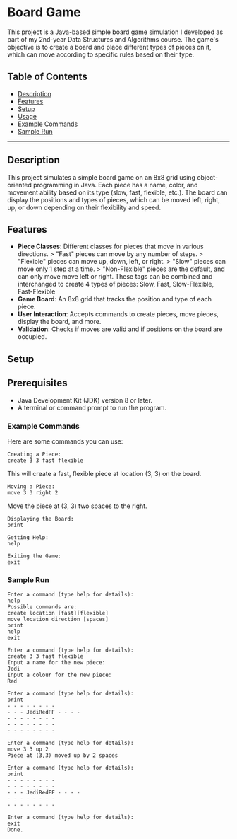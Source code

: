 ﻿# Board Game 

This project is a Java-based simple board game simulation I developed as part of my 2nd-year Data Structures and Algorithms course. The game's objective is to create a board and place different types of pieces on it, which can move according to specific rules based on their type.

## Table of Contents
- [Description](#description)
- [Features](#features)
- [Setup](#setup)
- [Usage](#usage)
- [Example Commands](#example-commands)
- [Sample Run](#sample-run)

---

## Description

This project simulates a simple board game on an 8x8 grid using object-oriented programming in Java. Each piece has a name, color, and movement ability based on its type (slow, fast, flexible, etc.). The board can display the positions and types of pieces, which can be moved left, right, up, or down depending on their flexibility and speed.

## Features

- **Piece Classes**: Different classes for pieces that move in various directions.
      > "Fast" pieces can move by any number of steps.
      > "Flexible" pieces can move up, down, left, or right.
      > "Slow" pieces can move only 1 step at a time.
      > "Non-Flexible" pieces are the default, and can only move move left or right.
  These tags can be combined and interchanged to create 4 types of pieces:
      Slow, Fast, Slow-Flexible, Fast-Flexible
- **Game Board**: An 8x8 grid that tracks the position and type of each piece.
- **User Interaction**: Accepts commands to create pieces, move pieces, display the board, and more.
- **Validation**: Checks if moves are valid and if positions on the board are occupied.

## Setup

## Prerequisites
- Java Development Kit (JDK) version 8 or later.
- A terminal or command prompt to run the program.

### Example Commands

Here are some commands you can use:

    Creating a Piece:
    create 3 3 fast flexible

This will create a fast, flexible piece at location (3, 3) on the board.

    Moving a Piece:
    move 3 3 right 2

Move the piece at (3, 3) two spaces to the right.

    Displaying the Board:
    print

    Getting Help:
    help

    Exiting the Game:
    exit

### Sample Run

    Enter a command (type help for details):
    help
    Possible commands are:
    create location [fast][flexible]
    move location direction [spaces]
    print
    help
    exit
    
    Enter a command (type help for details):
    create 3 3 fast flexible
    Input a name for the new piece:
    Jedi
    Input a colour for the new piece:
    Red
    
    Enter a command (type help for details):
    print
    - - - - - - - -
    - - - JediRedFF - - - -
    - - - - - - - -
    - - - - - - - -
    - - - - - - - -
    
    Enter a command (type help for details):
    move 3 3 up 2
    Piece at (3,3) moved up by 2 spaces
    
    Enter a command (type help for details):
    print
    - - - - - - - -
    - - - - - - - -
    - - - JediRedFF - - - -
    - - - - - - - -
    - - - - - - - -
    
    Enter a command (type help for details):
    exit
    Done.

